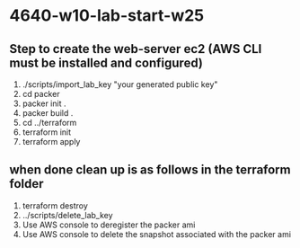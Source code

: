 # 4640-w10-lab-start-w25

## Step to create the web-server ec2 (AWS CLI must be installed and configured)
1. ./scripts/import_lab_key "your generated public key"
2. cd packer
3. packer init .
4. packer build .
5. cd ../terraform
6. terraform init
7. terraform apply

## when done clean up is as follows in the terraform folder
1. terraform destroy
2. ../scripts/delete_lab_key
3. Use AWS console to deregister the packer ami
4. Use AWS console to delete the snapshot associated with the packer ami
